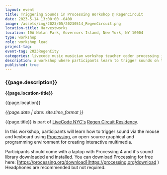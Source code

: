 ```yaml
---
layout: event
title: Triggering Sounds in Processing Workshop @ RegenCircuit
date: 2023-5-14 13:00:00 -0400
image: /assets/img/2023/05/20230514_RegenCircuit.png
location-title: Harvestworks
location: 10A Nolan Park, Governors Island, New York, NY 10004
type: workshop
role: workshop lead
project-tag:
event-tag: 2023RegenCity
categories: livecode music musician workshop teacher coder processing java sound
description: a workshop where participants learn to trigger sounds on their computers via Processing Java
published: true
---
```

### {{page.description}}

**{{page.location-title}}**

{{page.location}}

*{{page.date | date: site.time_format }}*

{{page.title}} is part of [LiveCode NYC's](https://livecode.nyc) [Regen Circuit Residency](https://www.harvestworks.org/apr-28-may-14-livecode-nyc-residency-at-the-harvestworks-art-and-technology-program-on-governors-island/).

In this workshop, participants will learn how to trigger sound via the mouse and keyboard using [Processing](https://processing.org), an open-source graphical and programming environment for creating interactive multimedia.

Participants should come with a laptop with Processing 4 and it's sound library downloaded and installed.
You can download Processing for free here: [https://processing.org/download](https://processing.org/download  )  
Headphones are recommended but not required. 
